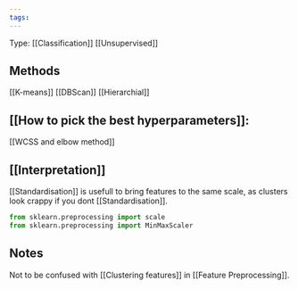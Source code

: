 ```yaml
---
tags:
---
```

Type: [[Classification]] [[Unsupervised]]

## Methods

[[K-means]]
[[DBScan]]
[[Hierarchial]]
## [[How to pick the best hyperparameters]]:

[[WCSS and elbow method]]
## [[Interpretation]]

[[Standardisation]] is usefull to bring features to the same scale, as clusters look crappy if you dont [[Standardisation]].
```python
from sklearn.preprocessing import scale
from sklearn.preprocessing import MinMaxScaler
```


## Notes

Not to be confused with [[Clustering features]] in [[Feature Preprocessing]].